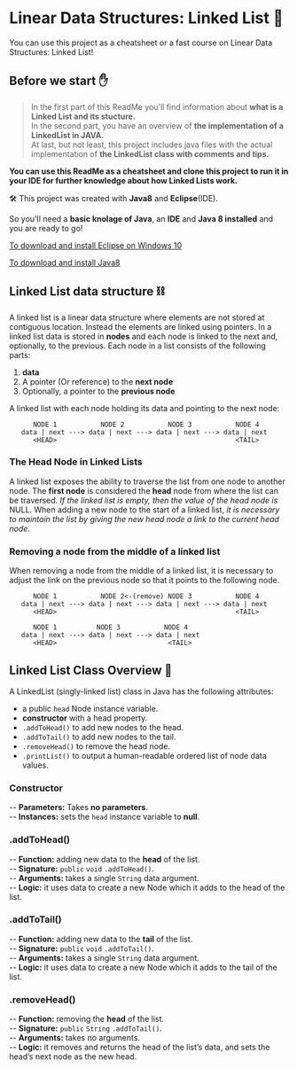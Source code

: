 # Linear Data Structures: Linked List 🚀

You can use this project as a cheatsheet or a fast course on Linear Data Structures: Linked List!


## Before we start ✋
> In the first part of this ReadMe you'll find information about **what is a Linked List and its stucture.**  
> In the second part, you have an overview of **the implementation of a LinkedList in JAVA.**  
> At last, but not least, this project includes java files with the actual implementation of **the LinkedList class with comments and tips.**  

**You can use this ReadMe as a cheatsheet and clone this project to run it in your IDE for further knowledge about how Linked Lists work.**

🛠️ This project was created with **Java8** and **Eclipse**(IDE).

So you'll need a **basic knolage of Java**, an **IDE** and **Java 8 installed** and you are ready to go!

[To download and install Eclipse on Windows 10](https://www.youtube.com/watch?v=N-wXTRpR03U)

[To download and install Java8](https://www.youtube.com/watch?v=ClcHrcNXP9g)



## Linked List data structure ⛓️

A linked list is a linear data structure where elements are not stored at contiguous location. Instead the elements are linked using pointers.
In a linked list data is stored in **nodes** and each node is linked to the next and, optionally, to the previous. Each node in a list consists of the following parts:

1. **data**
2. A pointer (Or reference) to the **next node**
3. Optionally, a pointer to the **previous node**

A linked list with each node holding its data and pointing to the next node:

```
      NODE 1           NODE 2           NODE 3           NODE 4      
   data | next ---> data | next ---> data | next ---> data | next 
      <HEAD>                                             <TAIL>     
```

### The Head Node in Linked Lists
A linked list exposes the ability to traverse the list from one node to another node. 
The **first node** is considered the **head** node from where the list can be traversed. 
*If the linked list is empty, then the value of the head node is* NULL.
When adding a new node to the start of a linked list, *it is necessary to maintain the list by giving the new head node a link to the current head node*. 

### Removing a node from the middle of a linked list
When removing a node from the middle of a linked list, it is necessary to adjust the link on the previous node so that it points to the following node. 

```
      NODE 1           NODE 2<-(remove) NODE 3           NODE 4      
   data | next ---> data | next ---> data | next ---> data | next 
      <HEAD>                                             <TAIL>     
```
```
      NODE 1          NODE 3           NODE 4      
   data | next ---> data | next ---> data | next 
      <HEAD>                            <TAIL>     
```


## Linked List Class Overview 🤖
A LinkedList (singly-linked list) class in Java has the following attributes:

- a public `head` Node instance variable.
- **constructor** with a head property.
- `.addToHead()` to add new nodes to the head.
- `.addToTail()` to add new nodes to the tail.
- `.removeHead()` to remove the head node.
- `.printList()` to output a human-readable ordered list of node data values.

### Constructor
-- **Parameters:** Takes **no parameters**.  
-- **Instances:** sets the `head` instance variable to **null**.  

### .addToHead()
-- **Function:** adding new data to the **head** of the list.  
-- **Signature:** `public` `void` `.addToHead()`.  
-- **Arguments:** takes a single `String` data argument.  
-- **Logic:** it uses data to create a new Node which it adds to the head of the list. 

### .addToTail()
-- **Function:** adding new data to the **tail** of the list.     
-- **Signature:** `public` `void` `.addToTail()`.    
-- **Arguments:** takes a single `String` data argument.      
-- **Logic:** it uses data to create a new Node which it adds to the tail of the list.   

### .removeHead()
-- **Function:** removing the **head** of the list.  
-- **Signature:** `public` `String` `.addToTail()`.    
-- **Arguments:** takes no arguments.    
-- **Logic:** it removes and returns the head of the list’s data, and sets the head’s next node as the new head.  
 


